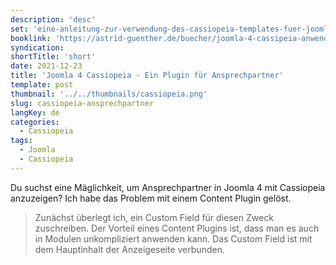 ```yaml
---
description: 'desc'
set: 'eine-anleitung-zur-verwendung-des-cassiopeia-templates-fuer-joomla-4-themen'
booklink: 'https://astrid-guenther.de/buecher/joomla-4-cassipeia-anwenden'
syndication: 
shortTitle: 'short'
date: 2021-12-23
title: 'Joomla 4 Cassiopeia - Ein Plugin für Ansprechpartner'
template: post
thumbnail: '../../thumbnails/cassiopeia.png'
slug: cassiopeia-ansprechpartner
langKey: de
categories:
  - Cassiopeia
tags:
  - Joomla
  - Cassiopeia
---
```












Du suchst eine Mäglichkeit, um Ansprechpartner in Joomla 4 mit Cassiopeia anzuzeigen? Ich habe das Problem mit einem Content Plugin gelöst. 

> Zunächst überlegt ich, ein Custom Field für diesen Zweck zuschreiben. Der Vorteil eines Content Plugins ist, dass man es auch in Modulen unkompliziert anwenden kann. Das Custom Field ist mit dem Hauptinhalt der Anzeigeseite verbunden.


<img src="https://vg06.met.vgwort.de/na/6f2fc50dd12d4d96a8d9cb6891d4ec9a" width="1" height="1" alt="">
